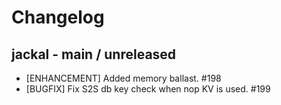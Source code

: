 # Changelog

## jackal - main / unreleased

* [ENHANCEMENT] Added memory ballast. #198
* [BUGFIX] Fix S2S db key check when nop KV is used. #199